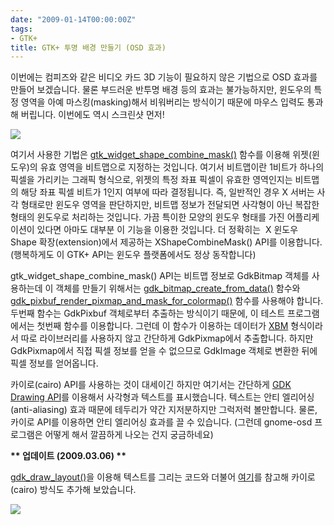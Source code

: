 ```yaml
---
date: "2009-01-14T00:00:00Z"
tags:
- GTK+
title: GTK+ 투명 배경 만들기 (OSD 효과)
---
```


이번에는 컴피즈와 같은 비디오 카드 3D 기능이 필요하지 않은 기법으로 OSD 효과를 만들어 보겠습니다. 물론 부드러운 반투명 배경 등의 효과는 불가능하지만, 윈도우의 특정 영역을 아예 마스킹(masking)해서 비워버리는 방식이기 때문에 마우스 입력도 통과해 버립니다. 이번에도 역시 스크린샷 먼저!

![](/figures/osd-test.png)

여기서 사용한 기법은 [gtk\_widget\_shape\_combine\_mask()](http://library.gnome.org/devel/gtk/stable/GtkWidget.html#gtk-widget-shape-combine-mask) 함수를 이용해 위젯(윈도우)의 유효 영역을 비트맵으로 지정하는 것입니다. 여기서 비트맵이란 1비트가 하나의 픽셀을 가리키는 그래픽 형식으로, 위젯의 특정 좌표 픽셀이 유효한 영역인지는 비트맵의 해당 좌표 픽셀 비트가 1인지 여부에 따라 결정됩니다. 즉, 일반적인 경우 X 서버는 사각 형태로만 윈도우 영역을 판단하지만, 비트맵 정보가 전달되면 사각형이 아닌 복잡한 형태의 윈도우로 처리하는 것입니다. 가끔 특이한 모양의 윈도우 형태를 가진 어플리케이션이 있다면 아마도 대부분 이 기능을 이용한 것입니다. 더 정확히는  X 윈도우 Shape 확장(extension)에서 제공하는 XShapeCombineMask() API를 이용합니다. (행복하게도 이 GTK+ API는 윈도우 플랫폼에서도 정상 동작합니다)

gtk\_widget\_shape\_combine\_mask() API는 비트맵 정보로 GdkBitmap 객체를 사용하는데 이 객체를 만들기 위해서는 [gdk\_bitmap\_create\_from\_data()](http://library.gnome.org/devel/gdk/stable/gdk-Bitmaps-and-Pixmaps.html#gdk-bitmap-create-from-data) 함수와 [gdk\_pixbuf\_render\_pixmap\_and\_mask\_for\_colormap()](http://library.gnome.org/devel/gdk/stable/gdk-Pixbufs.html#gdk-pixbuf-render-pixmap-and-mask-for-colormap) 함수를 사용해야 합니다. 두번째 함수는 GdkPixbuf 객체로부터 추출하는 방식이기 때문에, 이 테스트 프로그램에서는 첫번째 함수를 이용합니다. 그런데 이 함수가 이용하는 데이터가 [XBM](http://en.wikipedia.org/wiki/XBM) 형식이라서 따로 라이브러리를 사용하지 않고 간단하게 GdkPixmap에서 추출합니다. 하지만 GdkPixmap에서 직접 픽셀 정보를 얻을 수 없으므로 GdkImage 객체로 변환한 뒤에 픽셀 정보를 얻어옵니다.

카이로(cairo) API를 사용하는 것이 대세이긴 하지만 여기서는 간단하게 [GDK Drawing API](http://library.gnome.org/devel/gdk/stable/gdk-Drawing-Primitives.html)를 이용해서 사각형과 텍스트를 표시했습니다. 텍스트는 안티 엘리어싱(anti-aliasing) 효과 때문에 테두리가 약간 지저분하지만 그럭저럭 볼만합니다. 물론, 카이로 API를 이용하면 안티 엘리어싱 효과를 끌 수 있습니다. (그런데 gnome-osd 프로그램은 어떻게 해서 깔끔하게 나오는 건지 궁금하네요)

**\*\* 업데이트 (2009.03.06) \*\***

[gdk\_draw\_layout()](http://library.gnome.org/devel/gdk/stable/gdk-Drawing-Primitives.html#gdk-draw-layout)을 이용해 텍스트를 그리는 코드와 더불어 [여기](http://live.gnome.org/OutlineLabel)를 참고해 카이로(cairo) 방식도 추가해 보았습니다.

![](/figures/osd-with-cairo.png)
